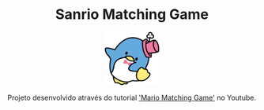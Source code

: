 # <h1 align="center">Sanrio Matching Game</h1> 

<p align="center"><img src="/img/tuxedo.svg" width="110"></p>

Projeto desenvolvido através do tutorial <a href="https://www.youtube.com/watch?v=aE4b9-dWKR0">'Mario Matching Game'</a> no Youtube.
